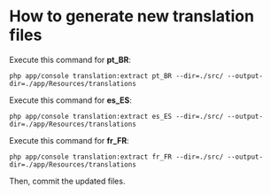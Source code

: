 How to generate new translation files
=====================================

Execute this command for __pt_BR__:

```
php app/console translation:extract pt_BR --dir=./src/ --output-dir=./app/Resources/translations
```
Execute this command for __es_ES__:

```
php app/console translation:extract es_ES --dir=./src/ --output-dir=./app/Resources/translations
```
Execute this command for __fr_FR__:

```
php app/console translation:extract fr_FR --dir=./src/ --output-dir=./app/Resources/translations
```

Then, commit the updated files.